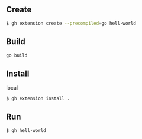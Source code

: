 ## Create
```bash
$ gh extension create --precompiled=go hell-world
```

## Build
```bash
go build
```

## Install
local
```bash
$ gh extension install .
```

## Run
```bash
$ gh hell-world
```